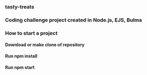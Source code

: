 ### tasty-treats

### Coding challenge project created in Node.js, EJS, Bulma

### How to start a project

#### Download or make clone of repository

#### Run npm install

#### Run npm start
